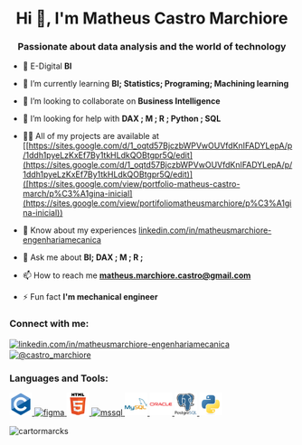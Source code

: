 <h1 align="center">Hi 👋, I'm Matheus Castro Marchiore</h1>
<h3 align="center">Passionate about data analysis and the world of technology</h3>

- 🔭 E-Digital **BI**

- 🌱 I’m currently learning **BI; Statistics; Programing; Machining learning**

- 👯 I’m looking to collaborate on **Business Intelligence**

- 🤝 I’m looking for help with **DAX ; M ; R ; Python ; SQL**

- 👨‍💻 All of my projects are available at [[https://sites.google.com/d/1_oqtd57BjczbWPVwOUVfdKnIFADYLepA/p/1ddh1pyeLzKxEf7By1tkHLdkQOBtgpr5Q/edit](https://sites.google.com/d/1_oqtd57BjczbWPVwOUVfdKnIFADYLepA/p/1ddh1pyeLzKxEf7By1tkHLdkQOBtgpr5Q/edit)]([https://sites.google.com/view/portfolio-matheus-castro-march/p%C3%A1gina-inicial](https://sites.google.com/view/portifoliomatheusmarchiore/p%C3%A1gina-inicial))

- 📄 Know about my experiences [linkedin.com/in/matheusmarchiore-engenhariamecanica](linkedin.com/in/matheusmarchiore-engenhariamecanica)

- 💬 Ask me about **BI; DAX ; M ; R ;**

- 📫 How to reach me **matheus.marchiore.castro@gmail.com**

- ⚡ Fun fact **I'm mechanical engineer**

<h3 align="left">Connect with me:</h3>
<p align="left">
<a href="https://linkedin.com/in/linkedin.com/in/matheusmarchiore-engenhariamecanica" target="blank"><img align="center" src="https://raw.githubusercontent.com/rahuldkjain/github-profile-readme-generator/master/src/images/icons/Social/linked-in-alt.svg" alt="linkedin.com/in/matheusmarchiore-engenhariamecanica" height="30" width="40" /></a>
<a href="https://instagram.com/@castro_marchiore" target="blank"><img align="center" src="https://raw.githubusercontent.com/rahuldkjain/github-profile-readme-generator/master/src/images/icons/Social/instagram.svg" alt="@castro_marchiore" height="30" width="40" /></a>
</p>

<h3 align="left">Languages and Tools:</h3>
<p align="left"> <a href="https://www.cprogramming.com/" target="_blank" rel="noreferrer"> <img src="https://raw.githubusercontent.com/devicons/devicon/master/icons/c/c-original.svg" alt="c" width="40" height="40"/> </a> <a href="https://www.figma.com/" target="_blank" rel="noreferrer"> <img src="https://www.vectorlogo.zone/logos/figma/figma-icon.svg" alt="figma" width="40" height="40"/> </a> <a href="https://www.w3.org/html/" target="_blank" rel="noreferrer"> <img src="https://raw.githubusercontent.com/devicons/devicon/master/icons/html5/html5-original-wordmark.svg" alt="html5" width="40" height="40"/> </a> <a href="https://www.microsoft.com/en-us/sql-server" target="_blank" rel="noreferrer"> <img src="https://www.svgrepo.com/show/303229/microsoft-sql-server-logo.svg" alt="mssql" width="40" height="40"/> </a> <a href="https://www.mysql.com/" target="_blank" rel="noreferrer"> <img src="https://raw.githubusercontent.com/devicons/devicon/master/icons/mysql/mysql-original-wordmark.svg" alt="mysql" width="40" height="40"/> </a> <a href="https://www.oracle.com/" target="_blank" rel="noreferrer"> <img src="https://raw.githubusercontent.com/devicons/devicon/master/icons/oracle/oracle-original.svg" alt="oracle" width="40" height="40"/> </a> <a href="https://www.postgresql.org" target="_blank" rel="noreferrer"> <img src="https://raw.githubusercontent.com/devicons/devicon/master/icons/postgresql/postgresql-original-wordmark.svg" alt="postgresql" width="40" height="40"/> </a> <a href="https://www.python.org" target="_blank" rel="noreferrer"> <img src="https://raw.githubusercontent.com/devicons/devicon/master/icons/python/python-original.svg" alt="python" width="40" height="40"/> </a> </p>

<p><img align="center" src="https://github-readme-stats.vercel.app/api/top-langs?username=cartormarcks&show_icons=true&locale=en&layout=compact" alt="cartormarcks" /></p>

<!---
- 👋 Hi, I’m @CastroMarcks
- 👀 I’m interested in ...
- 🌱 I’m currently learning ...
- 💞️ I’m looking to collaborate on ...
- 📫 How to reach me ...


CastroMarcks/CastroMarcks is a ✨ special ✨ repository because its `README.md` (this file) appears on your GitHub profile.
You can click the Preview link to take a look at your changes.
--->
